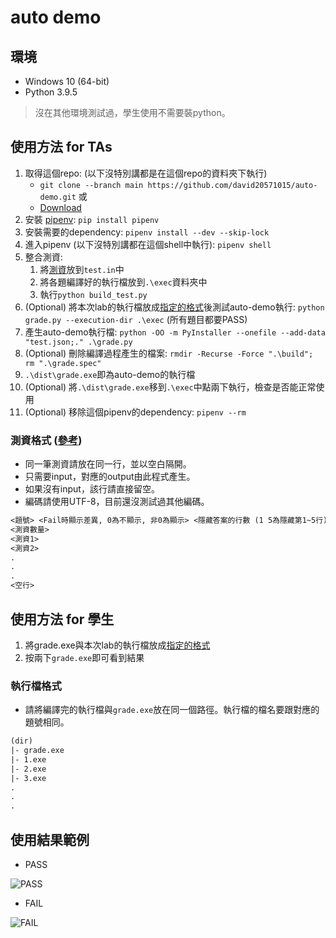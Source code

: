 # auto demo

## 環境

* Windows 10 (64-bit)
* Python 3.9.5

> 沒在其他環境測試過，學生使用不需要裝python。

## 使用方法 for TAs

1. 取得這個repo: (以下沒特別講都是在這個repo的資料夾下執行)
   * `git clone --branch main https://github.com/david20571015/auto-demo.git` 或
   * [Download](https://github.com/david20571015/auto-demo/archive/refs/heads/main.zip)
2. 安裝 [pipenv](https://pypi.org/project/pipenv/): `pip install pipenv`
3. 安裝需要的dependency: `pipenv install --dev --skip-lock`
4. 進入pipenv (以下沒特別講都在這個shell中執行): `pipenv shell`
5. 整合測資:
   1. 將[測資](https://github.com/david20571015/auto-demo#%E6%B8%AC%E8%B3%87%E6%A0%BC%E5%BC%8F-%E5%8F%83%E8%80%83)放到`test.in`中
   2. 將各題編譯好的執行檔放到`.\exec`資料夾中
   3. 執行`python build_test.py`
6. (Optional) 將本次lab的執行檔放成[指定的格式](https://github.com/david20571015/auto-demo#%E5%9F%B7%E8%A1%8C%E6%AA%94%E6%A0%BC%E5%BC%8F)後測試auto-demo執行: `python grade.py --execution-dir .\exec` (所有題目都要PASS)
7. 產生auto-demo執行檔: `python -OO -m PyInstaller --onefile --add-data "test.json;." .\grade.py`
8. (Optional) 刪除編譯過程產生的檔案: `rmdir -Recurse -Force ".\build"; rm ".\grade.spec"`
9. `.\dist\grade.exe`即為auto-demo的執行檔
10. (Optional) 將`.\dist\grade.exe`移到`.\exec`中點兩下執行，檢查是否能正常使用
11. (Optional) 移除這個pipenv的dependency: `pipenv --rm`

### 測資格式 ([參考](https://github.com/david20571015/auto-demo/blob/main/test.in))

* 同一筆測資請放在同一行，並以空白隔開。
* 只需要input，對應的output由此程式產生。
* 如果沒有input，該行請直接留空。
* 編碼請使用UTF-8，目前還沒測試過其他編碼。

```txt
<題號> <Fail時顯示差異, 0為不顯示, 非0為顯示> <隱藏答案的行數 (1 5為隱藏第1~5行)>
<測資數量>
<測資1>
<測資2>
.
.
.
<空行>
```

## 使用方法 for 學生

1. 將grade.exe與本次lab的執行檔放成[指定的格式](https://github.com/david20571015/auto-demo#%E5%9F%B7%E8%A1%8C%E6%AA%94%E6%A0%BC%E5%BC%8F)
2. 按兩下`grade.exe`即可看到結果

### 執行檔格式

* 請將編譯完的執行檔與`grade.exe`放在同一個路徑。執行檔的檔名要跟對應的題號相同。

```txt
(dir)
|- grade.exe
|- 1.exe
|- 2.exe
|- 3.exe
.
.
.
```

## 使用結果範例

* PASS

![PASS](https://i.imgur.com/6bCuMxV.png)

* FAIL
  
![FAIL](https://i.imgur.com/QrqBIrY.png)
